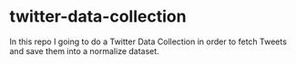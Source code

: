 # twitter-data-collection
In this repo I going to do a Twitter Data Collection in order to fetch Tweets and save them into a normalize dataset.
